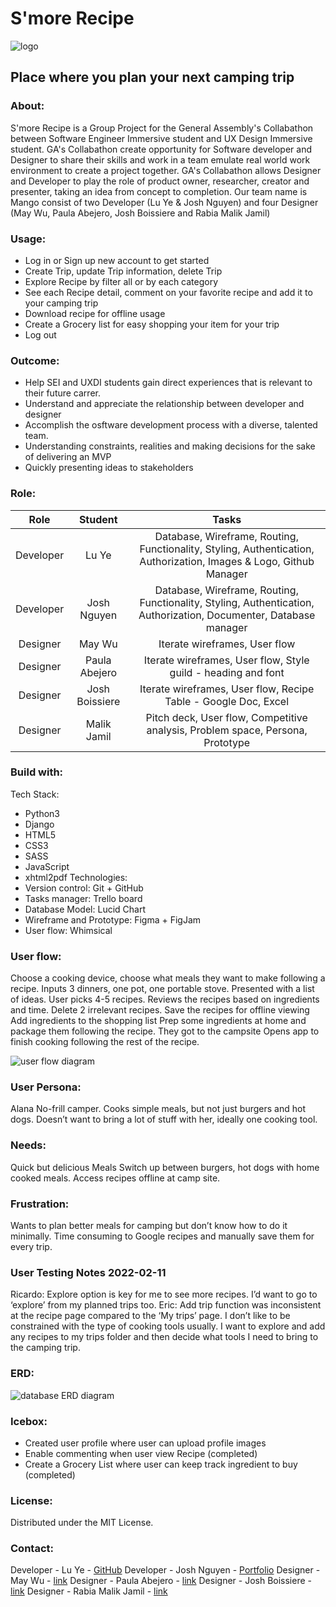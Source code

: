 # S'more Recipe

![logo](https://github.com/luye713/SmoreRecipes/blob/master/main_app/static/assets/md/logo.png)

## Place where you plan your next camping trip

### About:

S'more Recipe is a Group Project for the General Assembly's Collabathon between Software Engineer Immersive student and UX Design Immersive student. GA's Collabathon create opportunity for Software developer and Designer to share their skills and work in a team emulate real world work environment to create a project together.
GA's Collabathon allows Designer and Developer to play the role of product owner, researcher, creator and presenter, taking an idea from concept to completion.
Our team name is Mango consist of two Developer (Lu Ye & Josh Nguyen) and four Designer (May Wu, Paula Abejero, Josh Boissiere and Rabia Malik Jamil)

### Usage:

- Log in or Sign up new account to get started
- Create Trip, update Trip information, delete Trip
- Explore Recipe by filter all or by each category
- See each Recipe detail, comment on your favorite recipe and add it to your camping trip
- Download recipe for offline usage
- Create a Grocery list for easy shopping your item for your trip
- Log out

### Outcome:

- Help SEI and UXDI students gain direct experiences that is relevant to their future carrer.
- Understand and appreciate the relationship between developer and designer
- Accomplish the osftware development process with a diverse, talented team.
- Understanding constraints, realities and making decisions for the sake of delivering an MVP
- Quickly presenting ideas to stakeholders

### Role:

|   Role    |    Student     |                                                       Tasks                                                        |
| :-------: | :------------: | :----------------------------------------------------------------------------------------------------------------: |
| Developer |     Lu Ye      | Database, Wireframe, Routing, Functionality, Styling, Authentication, Authorization, Images & Logo, Github Manager |
| Developer |  Josh Nguyen   | Database, Wireframe, Routing, Functionality, Styling, Authentication, Authorization, Documenter, Database manager  |
| Designer  |     May Wu     |                                           Iterate wireframes, User flow                                            |
| Designer  | Paula Abejero  |                           Iterate wireframes, User flow, Style guild - heading and font                            |
| Designer  | Josh Boissiere |                          Iterate wireframes, User flow, Recipe Table - Google Doc, Excel                           |
| Designer  |  Malik Jamil   |                   Pitch deck, User flow, Competitive analysis, Problem space, Persona, Prototype                   |

### Build with:

Tech Stack:

- Python3
- Django
- HTML5
- CSS3
- SASS
- JavaScript
- xhtml2pdf
  Technologies:
- Version control: Git + GitHub
- Tasks manager: Trello board
- Database Model: Lucid Chart
- Wireframe and Prototype: Figma + FigJam
- User flow: Whimsical

### User flow:

Choose a cooking device, choose what meals they want to make following a recipe.
Inputs 3 dinners, one pot, one portable stove.
Presented with a list of ideas.
User picks 4-5 recipes.
Reviews the recipes based on ingredients and time.
Delete 2 irrelevant recipes.
Save the recipes for offline viewing
Add ingredients to the shopping list
Prep some ingredients at home and package them following the recipe.
They got to the campsite
Opens app to finish cooking following the rest of the recipe.

![user flow diagram](https://github.com/luye713/SmoreRecipes/blob/master/main_app/static/assets/md/user-flow.png)

### User Persona:

Alana
No-frill camper.
Cooks simple meals, but not just burgers and hot dogs.
Doesn’t want to bring a lot of stuff with her, ideally one cooking tool.

### Needs:

Quick but delicious Meals
Switch up between burgers, hot dogs with home cooked meals.
Access recipes offline at camp site.

### Frustration:

Wants to plan better meals for camping but don’t know how to do it minimally.
Time consuming to Google recipes and manually save them for every trip.

### User Testing Notes 2022-02-11

Ricardo: Explore option is key for me to see more recipes. I’d want to go to ‘explore’ from my planned trips too.
Eric: Add trip function was inconsistent at the recipe page compared to the ‘My trips’ page.
I don’t like to be constrained with the type of cooking tools usually. I want to explore and add any recipes to my trips folder and then decide what tools I need to bring to the camping trip.

### ERD:

![database ERD diagram](https://github.com/luye713/SmoreRecipes/blob/master/main_app/static/assets/md/erd.png)

### Icebox:

- Created user profile where user can upload profile images
- Enable commenting when user view Recipe (completed)
- Create a Grocery List where user can keep track ingredient to buy (completed)

### License:

Distributed under the MIT License.

### Contact:

Developer - Lu Ye - [GitHub](https://github.com/luye713)
Developer - Josh Nguyen - [Portfolio](https://joshnguyentoronto.com)
Designer - May Wu - [link](https://www.google.com/)
Designer - Paula Abejero - [link](https://www.google.com/)
Designer - Josh Boissiere - [link](https://www.google.com/)
Designer - Rabia Malik Jamil - [link](https://www.google.com/)

